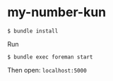 # my-number-kun

```
$ bundle install
```

Run

```
$ bundle exec foreman start
```

Then open: `localhost:5000`
